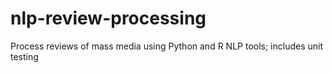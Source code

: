 # nlp-review-processing
 Process reviews of mass media using Python and R NLP tools; includes unit testing
